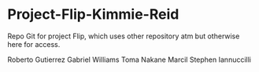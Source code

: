 # Project-Flip-Kimmie-Reid
Repo Git for project Flip, which uses other repository atm but otherwise here for access.

Roberto Gutierrez
Gabriel Williams
Toma Nakane Marcil
Stephen Iannuccilli
